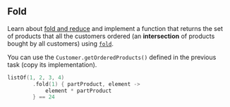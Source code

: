 ## Fold

Learn about [fold and reduce](https://kotlinlang.org/docs/collection-aggregate.html#fold-and-reduce)
and implement a function that returns the set of products that all the customers ordered (an **intersection** of products bought by all customers)
using [`fold`](https://kotlinlang.org/api/latest/jvm/stdlib/kotlin.collections/fold.html).

You can use the `Customer.getOrderedProducts()` defined in the previous task (copy its implementation).

```kotlin
listOf(1, 2, 3, 4)
        .fold(1) { partProduct, element ->
            element * partProduct
        } == 24
```
